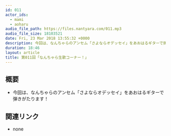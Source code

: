 ```yaml
---
id: 011
actor_ids:
  - mami
  - aoharu
audio_file_path: https://files.nantyara.com/011.mp3
audio_file_size: 18103521
date: Fri, 23 Mar 2018 13:55:32 +0000
description: 今回は、なんちゃらのアンセム「さよならオデッセイ」をあおはるギターで弾きがたります！
duration: 18:46
layout: article
title: 第011回「なんちゃら生歌コーナー！」
---
```

## 概要

* 今回は、なんちゃらのアンセム「さよならオデッセイ」をあおはるギターで弾きがたります！

## 関連リンク

* none
